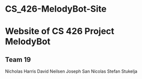 # CS_426-MelodyBot-Site
# Website of CS 426 Project MelodyBot

## Team 19
Nicholas Harris
David Neilsen
Joseph San Nicolas
Stefan Stukelja

